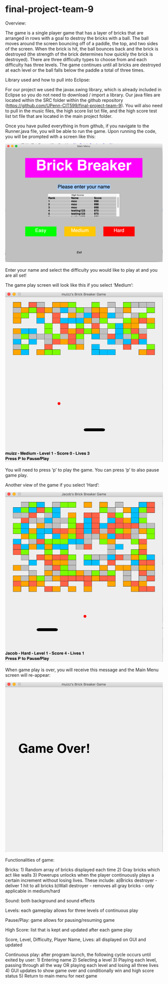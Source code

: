 # final-project-team-9

Overview:

The game is a single player game that has a layer of bricks that are arranged in rows with a goal to destroy the bricks with a ball. The ball moves around the screen bouncing off of a paddle, the top, and two sides of the screen. When the brick is hit, the ball bounces back and the brick is destroyed (the strength of the brick determines how quickly the brick is destroyed). There are three difficulty types to choose from and each difficulty has three levels. The game continues until all bricks are destroyed at each level or the ball falls below the paddle a total of three times. 

Library used and how to pull into Eclipse:

For our project we used the javax.swing library, which is already included in Eclipse so you do not need to download / import a library. Our java files are located within the SRC folder within the github repository (https://github.com/UPenn-CIT599/final-project-team-9). You will also need to pull in the music files, the high score list txt file, and the high score test list txt file that are located in the main project folder. 

Once you have pulled everything in from github, if you navigate to the Runner.java file, you will be able to run the game. Upon running the code, you will be prompted with a screen like this: 

![alt text](https://github.com/UPenn-CIT599/final-project-team-9/blob/master/Screen%20Shot%202020-04-23%20at%204.33.00%20PM.png)

Enter your name and select the difficulty you would like to play at and you are all set!

The game play screen will look like this if you select ‘Medium’: 

![alt text](https://github.com/UPenn-CIT599/final-project-team-9/blob/master/Screen%20Shot%202020-04-23%20at%204.34.15%20PM.png)

You will need to press ‘p’ to play the game. You can press ‘p’ to also pause game play. 

Another view of the game if you select ‘Hard’:

![alt text](https://github.com/UPenn-CIT599/final-project-team-9/blob/master/Screen%20Shot%202020-04-23%20at%204.53.46%20PM.png)

When game play is over, you will receive this message and the Main Menu screen will re-appear: 

![alt text](https://github.com/UPenn-CIT599/final-project-team-9/blob/master/Screen%20Shot%202020-04-23%20at%204.40.31%20PM.png)

Functionalities of game:

  Bricks: 
    1) Random array of bricks displayed each time
    2) Gray bricks which act like walls
    3) Powerups unlocks when the player continuously plays a certain increment without losing lives. These include:
      a)Bricks destroyer - deliver 1 hit to all bricks
      b)Wall destroyer - removes all gray bricks - only applicable in medium/hard
      
  Sound: both background and sound effects
  
  Levels: each gameplay allows for three levels of continuous play
  
  Pause/Play: game allows for pausing/resuming game
  
  High Score: list that is kept and updated after each game play
  
  Score, Level, Difficulty, Player Name, Lives: all displayed on GUI and updated 
  
  Continuous play: after program launch, the following cycle occurs until exited by user:
    1) Entering name
    2) Selecting a level
    3) Playing each level, passing through all the way OR playing each level and losing all three lives
    4) GUI updates to show game over and conditionally win and high score status
    5) Return to main menu for next game
